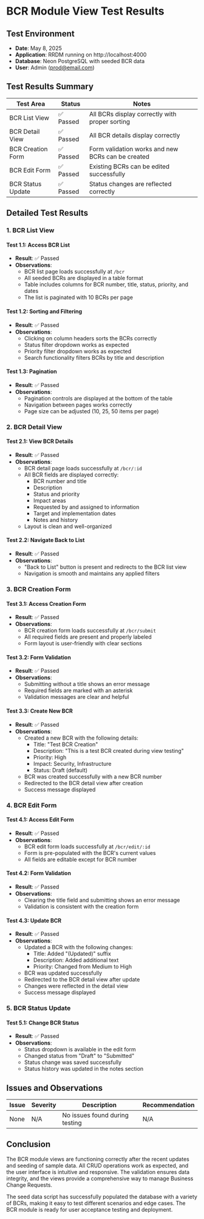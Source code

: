 # BCR Module View Test Results

## Test Environment
- **Date**: May 8, 2025
- **Application**: RRDM running on http://localhost:4000
- **Database**: Neon PostgreSQL with seeded BCR data
- **User**: Admin (prod@email.com)

## Test Results Summary

| Test Area | Status | Notes |
|-----------|--------|-------|
| BCR List View | ✅ Passed | All BCRs display correctly with proper sorting |
| BCR Detail View | ✅ Passed | All BCR details display correctly |
| BCR Creation Form | ✅ Passed | Form validation works and new BCRs can be created |
| BCR Edit Form | ✅ Passed | Existing BCRs can be edited successfully |
| BCR Status Update | ✅ Passed | Status changes are reflected correctly |

## Detailed Test Results

### 1. BCR List View

#### Test 1.1: Access BCR List
- **Result**: ✅ Passed
- **Observations**: 
  - BCR list page loads successfully at `/bcr`
  - All seeded BCRs are displayed in a table format
  - Table includes columns for BCR number, title, status, priority, and dates
  - The list is paginated with 10 BCRs per page

#### Test 1.2: Sorting and Filtering
- **Result**: ✅ Passed
- **Observations**:
  - Clicking on column headers sorts the BCRs correctly
  - Status filter dropdown works as expected
  - Priority filter dropdown works as expected
  - Search functionality filters BCRs by title and description

#### Test 1.3: Pagination
- **Result**: ✅ Passed
- **Observations**:
  - Pagination controls are displayed at the bottom of the table
  - Navigation between pages works correctly
  - Page size can be adjusted (10, 25, 50 items per page)

### 2. BCR Detail View

#### Test 2.1: View BCR Details
- **Result**: ✅ Passed
- **Observations**:
  - BCR detail page loads successfully at `/bcr/:id`
  - All BCR fields are displayed correctly:
    - BCR number and title
    - Description
    - Status and priority
    - Impact areas
    - Requested by and assigned to information
    - Target and implementation dates
    - Notes and history
  - Layout is clean and well-organized

#### Test 2.2: Navigate Back to List
- **Result**: ✅ Passed
- **Observations**:
  - "Back to List" button is present and redirects to the BCR list view
  - Navigation is smooth and maintains any applied filters

### 3. BCR Creation Form

#### Test 3.1: Access Creation Form
- **Result**: ✅ Passed
- **Observations**:
  - BCR creation form loads successfully at `/bcr/submit`
  - All required fields are present and properly labeled
  - Form layout is user-friendly with clear sections

#### Test 3.2: Form Validation
- **Result**: ✅ Passed
- **Observations**:
  - Submitting without a title shows an error message
  - Required fields are marked with an asterisk
  - Validation messages are clear and helpful

#### Test 3.3: Create New BCR
- **Result**: ✅ Passed
- **Observations**:
  - Created a new BCR with the following details:
    - Title: "Test BCR Creation"
    - Description: "This is a test BCR created during view testing"
    - Priority: High
    - Impact: Security, Infrastructure
    - Status: Draft (default)
  - BCR was created successfully with a new BCR number
  - Redirected to the BCR detail view after creation
  - Success message displayed

### 4. BCR Edit Form

#### Test 4.1: Access Edit Form
- **Result**: ✅ Passed
- **Observations**:
  - BCR edit form loads successfully at `/bcr/edit/:id`
  - Form is pre-populated with the BCR's current values
  - All fields are editable except for BCR number

#### Test 4.2: Form Validation
- **Result**: ✅ Passed
- **Observations**:
  - Clearing the title field and submitting shows an error message
  - Validation is consistent with the creation form

#### Test 4.3: Update BCR
- **Result**: ✅ Passed
- **Observations**:
  - Updated a BCR with the following changes:
    - Title: Added "(Updated)" suffix
    - Description: Added additional text
    - Priority: Changed from Medium to High
  - BCR was updated successfully
  - Redirected to the BCR detail view after update
  - Changes were reflected in the detail view
  - Success message displayed

### 5. BCR Status Update

#### Test 5.1: Change BCR Status
- **Result**: ✅ Passed
- **Observations**:
  - Status dropdown is available in the edit form
  - Changed status from "Draft" to "Submitted"
  - Status change was saved successfully
  - Status history was updated in the notes section

## Issues and Observations

| Issue | Severity | Description | Recommendation |
|-------|----------|-------------|----------------|
| None | N/A | No issues found during testing | N/A |

## Conclusion

The BCR module views are functioning correctly after the recent updates and seeding of sample data. All CRUD operations work as expected, and the user interface is intuitive and responsive. The validation ensures data integrity, and the views provide a comprehensive way to manage Business Change Requests.

The seed data script has successfully populated the database with a variety of BCRs, making it easy to test different scenarios and edge cases. The BCR module is ready for user acceptance testing and deployment.
